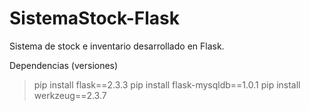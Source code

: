 # SistemaStock-Flask
Sistema de stock e inventario desarrollado en Flask.

Dependencias (versiones)
> pip install flask==2.3.3
> pip install flask-mysqldb==1.0.1
> pip install werkzeug==2.3.7
